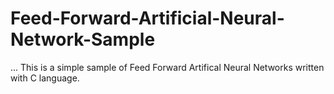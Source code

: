 # Feed-Forward-Artificial-Neural-Network-Sample
...
This is a simple sample of Feed Forward Artifical Neural Networks written with C language.
